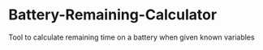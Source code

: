 # Battery-Remaining-Calculator
Tool to calculate remaining time on a battery when given known variables
